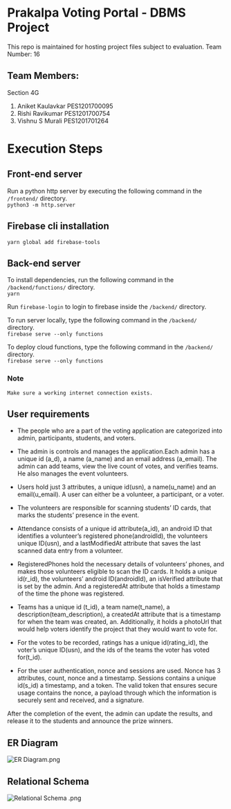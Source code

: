 # Prakalpa Voting Portal - DBMS Project

This repo is maintained for hosting project files subject to evaluation. 
Team Number: 16

## Team Members:
Section 4G
1.  Aniket Kaulavkar PES1201700095
2.  Rishi Ravikumar PES1201700754
3.  Vishnu S Murali PES1201701264


# Execution Steps

## Front-end server
Run a python http server by executing the following command in the `/frontend/` directory. \
``` python3 -m http.server ```

## Firebase cli installation
``` yarn global add firebase-tools ```

## Back-end server
To install dependencies, run the following command in the `/backend/functions/` directory. \
``` yarn ```

Run `firebase-login` to login to firebase inside the `/backend/` directory.

To run server locally, type the following command in the `/backend/` directory. \
``` firebase serve --only functions ```

To deploy cloud functions, type the following command in the `/backend/` directory. \
``` firebase serve --only functions ```

### Note
    Make sure a working internet connection exists.

## User requirements
- The people who are a part of the voting application are categorized into admin, participants, students, and voters.

- The admin is controls and manages the application.Each admin has a unique id (a_d), a name (a_name) and an email address (a_email). The admin can add teams, view the live count of votes, and verifies teams. He also manages the event volunteers.

- Users hold just 3 attributes, a unique id(usn), a name(u_name) and an email(u_email). A user can either be a volunteer, a participant, or a voter.

- The volunteers are responsible for scanning students’ ID cards, that marks the students’ presence in the event. 

- Attendance consists of a unique id attribute(a_id), an android ID that identifies a volunteer’s registered phone(androidId), the volunteers unique ID(usn), and a lastModifiedAt attribute that saves the last scanned data entry from a volunteer.

- RegisteredPhones hold the necessary details of volunteers’ phones, and makes those volunteers eligible to scan the ID cards. It holds a unique id(r_id), the volunteers’ android ID(androidId), an isVerified attribute that is set by the admin. And a registeredAt attribute that holds a timestamp of the time the phone was registered.

- Teams has a unique id (t_id), a team name(t_name), a description(team_description), a createdAt attribute that is a timestamp for when the team was created, an. Additionally, it holds a photoUrl that would help voters identify the project that they would want to vote for.

- For the votes to be recorded, ratings has a unique id(rating_id), the voter’s unique ID(usn), and the ids of the teams the voter has voted for(t_id).

- For the user authentication, nonce and sessions are used. Nonce has 3 attributes, count, nonce and a timestamp. Sessions contains a unique id(s_id) a timestamp, and a token. The valid token that ensures secure usage contains the nonce, a payload through which the information is securely sent and received, and a signature. 

After the completion of the event, the admin can update the results, and release it to the students and announce the prize winners.

## ER Diagram
![ER Diagram.png](https://imgur.com/zWN7o4r.png)

## Relational Schema
![Relational Schema .png](https://i.imgur.com/PPxdLXu.png)
